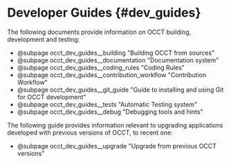  Developer Guides {#dev_guides}
================

The following documents provide information on OCCT building, development and testing:

* @subpage occt_dev_guides__building "Building OCCT from sources"
* @subpage occt_dev_guides__documentation "Documentation system"
* @subpage occt_dev_guides__coding_rules "Coding Rules"
* @subpage occt_dev_guides__contribution_workflow "Contribution Workflow"
* @subpage occt_dev_guides__git_guide "Guide to installing and using Git for OCCT development"
* @subpage occt_dev_guides__tests "Automatic Testing system"
* @subpage occt_dev_guides__debug "Debugging tools and hints"

The following guide provides information relevant to upgrading applications developed with previous versions of OCCT, to recent one:

* @subpage occt_dev_guides__upgrade "Upgrade from previous OCCT versions"
